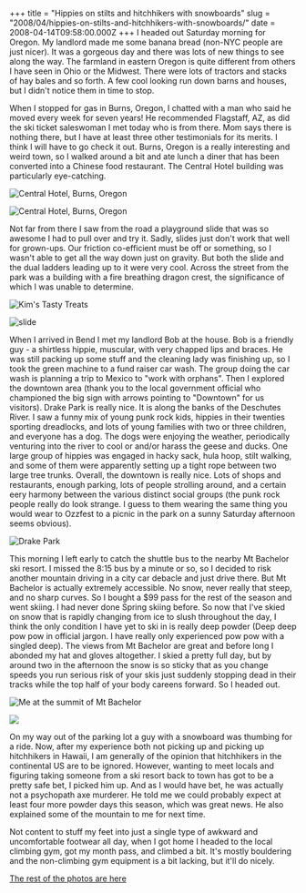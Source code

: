 +++
title = "Hippies on stilts and hitchhikers with snowboards"
slug = "2008/04/hippies-on-stilts-and-hitchhikers-with-snowboards/"
date = 2008-04-14T09:58:00.000Z
+++
I headed out Saturday morning for Oregon. My landlord made me some banana bread (non-NYC people are just nicer). It was a gorgeous day and there was lots of new things to see along the way. The farmland in eastern Oregon is quite different from others I have seen in Ohio or the Midwest. There were lots of tractors and stacks of hay bales and so forth. A few cool looking run down barns and houses, but I didn't notice them in time to stop.

When I stopped for gas in Burns, Oregon, I chatted with a man who said he moved every week for seven years! He recommended Flagstaff, AZ, as did the ski ticket saleswoman I met today who is from there. Mom says there is nothing there, but I have at least three other testimonials for its merits. I think I will have to go check it out. Burns, Oregon is a really interesting and weird town, so I walked around a bit and ate lunch a diner that has been converted into a Chinese food restaurant. The Central Hotel building was particularly eye-catching.

![Central Hotel, Burns, Oregon](https://peterlyons-org.s3.amazonaws.com/photos/bend_2008_part_1/024_central_hotel_art.jpg)

![Central Hotel, Burns, Oregon](https://peterlyons-org.s3.amazonaws.com/photos/bend_2008_part_1/025_central_hotel.jpg)

Not far from there I saw from the road a playground slide that was so awesome I had to pull over and try it. Sadly, slides just don't work that well for grown-ups. Our friction co-efficient must be off or something, so I wasn't able to get all the way down just on gravity. But both the slide and the dual ladders leading up to it were very cool. Across the street from the park was a building with a fire breathing dragon crest, the significance of which I was unable to determine.

![Kim's Tasty Treats](https://peterlyons-org.s3.amazonaws.com/photos/bend_2008_part_1/031_kims_tasty_treats.jpg)

![slide](https://peterlyons-org.s3.amazonaws.com/photos/bend_2008_part_1/034_slide.jpg)

When I arrived in Bend I met my landlord Bob at the house. Bob is a friendly guy - a shirtless hippie, muscular, with very chapped lips and braces. He was still packing up some stuff and the cleaning lady was finishing up, so I took the green machine to a fund raiser car wash. The group doing the car wash is planning a trip to Mexico to "work with orphans". Then I explored the downtown area (thank you to the local government official who championed the big sign with arrows pointing to "Downtown" for us visitors). Drake Park is really nice. It is along the banks of the Deschutes River. I saw a funny mix of young punk rock kids, hippies in their twenties sporting dreadlocks, and lots of young families with two or three children, and everyone has a dog. The dogs were enjoying the weather, periodically venturing into the river to cool or and/or harass the geese and ducks. One large group of hippies was engaged in hacky sack, hula hoop, stilt walking, and some of them were apparently setting up a tight rope between two large tree trunks. Overall, the downtown is really nice. Lots of shops and restaurants, enough parking, lots of people strolling around, and a certain eery harmony between the various distinct social groups (the punk rock people really do look strange. I guess to them wearing the same thing you would wear to Ozzfest to a picnic in the park on a sunny Saturday afternoon seems obvious).

![Drake Park](https://peterlyons-org.s3.amazonaws.com/photos/bend_2008_part_1/047_drake_park.jpg)

This morning I left early to catch the shuttle bus to the nearby Mt Bachelor ski resort. I missed the 8:15 bus by a minute or so, so I decided to risk another mountain driving in a city car debacle and just drive there. But Mt Bachelor is actually extremely accessible. No snow, never really that steep, and no sharp curves. So I bought a $99 pass for the rest of the season and went skiing. I had never done Spring skiing before. So now that I've skied on snow that is rapidly changing from ice to slush throughout the day, I think the only condition I have yet to ski in is really deep powder (Deep deep pow pow in official jargon. I have really only experienced pow pow with a singled deep). The views from Mt Bachelor are great and before long I abonded my hat and gloves altogether. I skied a pretty full day, but by around two in the afternoon the snow is so sticky that as you change speeds you run serious risk of your skis just suddenly stopping dead in their tracks while the top half of your body careens forward. So I headed out.

![Me at the summit of Mt Bachelor](https://peterlyons-org.s3.amazonaws.com/photos/bend_2008_part_1/055_mt_bachelor.jpg)

![](https://peterlyons-org.s3.amazonaws.com/photos/bend_2008_part_1/058_mt_bachelor.jpg)

On my way out of the parking lot a guy with a snowboard was thumbing for a ride. Now, after my experience both not picking up and picking up hitchhikers in Hawaii, I am generally of the opinion that hitchhikers in the continental US are to be ignored. However, wanting to meet locals and figuring taking someone from a ski resort back to town has got to be a pretty safe bet, I picked him up. And as I would have bet, he was actually not a psychopath axe murderer. He told me we could probably expect at least four more powder days this season, which was great news. He also explained some of the mountain to me for next time.

Not content to stuff my feet into just a single type of awkward and uncomfortable footwear all day, when I got home I headed to the local climbing gym, got my month pass, and climbed a bit. It's mostly bouldering and the non-climbing gym equipment is a bit lacking, but it'll do nicely.

[The rest of the photos are here](http://peterlyons.com/app/photos?gallery=bend_2008_part_1)